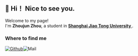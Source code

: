 ##  👋 Hi！ Nice to see you.</h1>
<p>Welcome to my page! </br> I'm <b>Zhoujun Zhou</b>, a student in <strong><a href="https://www.sjtu.edu.cn/"> Shanghai Jiao Tong University </a></strong>. </p>

<h3>Where to find me</h3>
<p><a href="https://github.com/xingguangweiwo" target="_blank"><img alt="Github" src="https://img.shields.io/badge/GitHub-%2312100E.svg?&style=for-the-badge&logo=Github&logoColor=white" /></a><a link="zhuojun.Zhou@outlook.com" target="_blank"><img alt="Mail" src="https://img.shields.io/badge/-Email-c14438?style=for-the-badge&logo=Gmail&logoColor=white" /></a>
